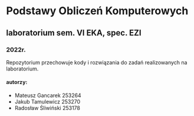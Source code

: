 # Podstawy Obliczeń Komputerowych
## laboratorium sem. VI EKA, spec. EZI
### 2022r.
Repozytorium przechowuje kody i rozwiązania do zadań realizowanych na laboratorium.
#### autorzy:
- Mateusz Gancarek 253264
- Jakub Tamulewicz 253270
- Radosław Śliwiński 253178